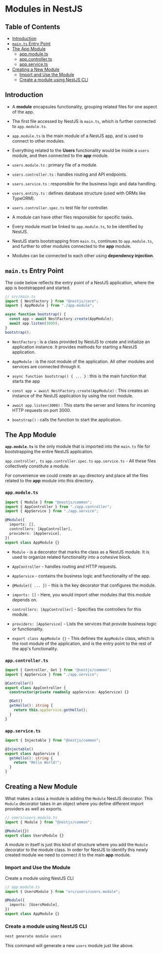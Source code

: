 # Modules in NestJS

## Table of Contents

- [Introduction](#introduction)
- [`main.ts` Entry Point](#maints-entry-point)
- [The App Module](#the-app-module)
  - [app.module.ts](#appmodulets)
  - [app.controller.ts](#appcontrollerts)
  - [app.service.ts](#appservicets)
- [Creating a New Module](#creating-a-new-module)
  - [Import and Use the Module](#import-and-use-the-module)
  - [Create a module using NestJS CLI](#create-a-module-using-nestjs-cli)

## Introduction

- A **module** encapsules functionality, grouping related files for one aspect of the app.

- The first file accessed by NestJS is `main.ts`, which is further connected to `app.module.ts`.

- `app.module.ts` is the main module of a NestJS app, and is used to connect to other modules.

- Everything related to the **Users** functionality would be inside a `users` module, and then connected to the **app** module.

- `users.module.ts` : primary file of a module.

- `users.controller.ts` : handles routing and API endpoints.

- `users.service.ts` : responsible for the business logic and data handling.

- `users.entity.ts` : defines database structure (used with ORMs like TypeORM).

- `users.controller.spec.ts` test file for controller.

- A module can have other files responsible for specific tasks.

- Every module must be linked to `app.module.ts`, to be identified by NestJS.

- NestJS starts bootstrapping from `main.ts`, continues to `app.module.ts`, and further to other modules connected to the **app** module.

- Modules can be connected to each other using **dependency injection**.

## `main.ts` Entry Point

The code below reflects the entry point of a NestJS application, where the app is bootstrapped and started.

```ts
// src/main.ts
import { NestFactory } from "@nestjs/core";
import { AppModule } from "./app.module";

async function bootstrap() {
  const app = await NestFactory.create(AppModule);
  await app.listen(3000);
}
bootstrap();
```

- `NestFactory` : is a class provided by NestJS to create and initialize an application instance. It provides methods for starting a NestJS application.

- `AppModule` : is the root module of the application. All other modules and services are connected through it.

- `async function bootstrap() { ... }` : this is the main function that starts the app

- `const app = await NestFactory.create(AppModule)` : This creates an instance of the NestJS application by using the root module.

- `await app.listen(3000)` : This starts the server and listens for incoming HTTP requests on port 3000.

- `bootstrap()` : calls the function to start the application.

## The App Module

**`app.module.ts`** is the only module that is imported into the `main.ts` file for bootstrapping the entire NestJS application.

`app.controller, ts` `app.controller.spec.ts` `app.service.ts` - All these files collectively constitute a module.

For convenience we could create an `app` directory and place all the files related to the **app** module into this directory.

### `app.module.ts`

```ts
import { Module } from "@nestjs/common";
import { AppController } from "./app.controller";
import { AppService } from "./app.service";

@Module({
  imports: [],
  controllers: [AppController],
  providers: [AppService],
})
export class AppModule {}
```

- `Module` - is a decorator that marks the class as a NestJS module. It is used to organize related functionality into a cohesive block.

- `AppController` - handles routing and HTTP requests.

- `AppService` - contains the business logic and functionality of the app.

- `@Module({ ... })` - this is the key decorator that configures the module.

- `imports: []` - Here, you would import other modules that this module depends on.

- `controllers: [AppController]` - Specifies the controllers for this module.

- `providers: [AppService]` - Lists the services that provide business logic or functionality.

- `export class AppModule {}` - This defines the `AppModule` class, which is the root module of the application, and is the entry point to the rest of the app's functionality.

### `app.controller.ts`

```ts
import { Controller, Get } from "@nestjs/common";
import { AppService } from "./app.service";

@Controller()
export class AppController {
  constructor(private readonly appService: AppService) {}

  @Get()
  getHello(): string {
    return this.appService.getHello();
  }
}
```

### `app.service.ts`

```ts
import { Injectable } from "@nestjs/common";

@Injectable()
export class AppService {
  getHello(): string {
    return "Hello World!";
  }
}
```

## Creating a New Module

What makes a class a module is adding the `Module` NestJS decorator. This `Module` decorator takes in an object where you define different import providers as well as exports.

```ts
// users/users.module.ts
import { Module } from "@nestjs/common";

@Module({})
export class UsersModule {}
```

A module in itself is just this kind of structure where you add the `Module` decorator to the module class. In order for NestJS to identify this newly created module we need to connect it to the main **app** module.

### Import and Use the Module

Create a module using NestJS CLI

```ts
// app.module.ts
import { UsersModule } from "src/users/users.module";

@Module({
  imports: [UsersModule],
})
export class AppModule {}
```

### Create a module using NestJS CLI

```bash
nest generate module users
```

This command will generate a new `users` module just like above.
